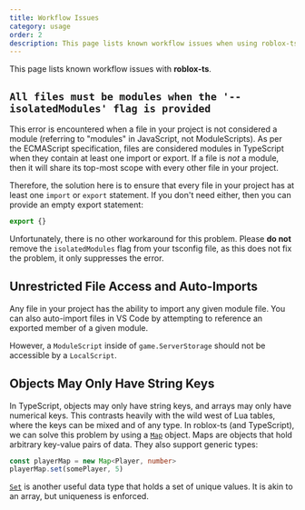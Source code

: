 ```yaml
---
title: Workflow Issues
category: usage
order: 2
description: This page lists known workflow issues when using roblox-ts.
---
```


This page lists known workflow issues with **roblox-ts**.

## `All files must be modules when the '--isolatedModules' flag is provided`

This error is encountered when a file in your project is not considered a module (referring to "modules" in JavaScript, not ModuleScripts). As per the ECMAScript specification, files are considered modules in TypeScript when they contain at least one import or export. If a file is *not* a module, then it will share its top-most scope with every other file in your project.

Therefore, the solution here is to ensure that every file in your project has at least one `import` or `export` statement. If you don't need either, then you can provide an empty export statement:

```ts
export {}
```

Unfortunately, there is no other workaround for this problem. Please **do not** remove the `isolatedModules` flag from your tsconfig file, as this does not fix the problem, it only suppresses the error.

<!-- Issue: https://github.com/Microsoft/TypeScript/issues/18232 -->

## Unrestricted File Access and Auto-Imports
Any file in your project has the ability to import any given module file. You can also auto-import files in VS Code by attempting to reference an exported member of a given module.

However, a `ModuleScript` inside of `game.ServerStorage` should not be accessible by a `LocalScript`.

## Objects May Only Have String Keys
In TypeScript, objects may only have string keys, and arrays may only have numerical keys. This contrasts heavily with the wild west of Lua tables, where the keys can be mixed and of any type. In roblox-ts (and TypeScript), we can solve this problem by using a [`Map`](https://developer.mozilla.org/en-US/docs/Web/JavaScript/Reference/Global_Objects/Map) object. Maps are objects that hold arbitrary key-value pairs of data. They also support generic types:

```ts
const playerMap = new Map<Player, number>
playerMap.set(somePlayer, 5)
```

[`Set`](https://developer.mozilla.org/en-US/docs/Web/JavaScript/Reference/Global_Objects/Set) is another useful data type that holds a set of unique values. It is akin to an array, but uniqueness is enforced.
